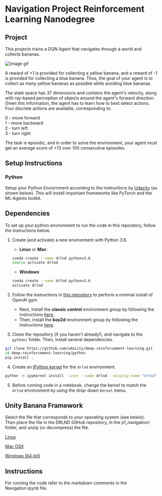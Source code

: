 # Navigation Project Reinforcement Learning Nanodegree 

## Project

This projects trains a DQN Agent that navigates through a world and collects bananas. 

![image gif](banana.gif)


A reward of +1 is provided for collecting a yellow banana, 
and a reward of -1 is provided for collecting a blue banana. 
Thus, the goal of your agent is to collect as many yellow bananas as possible while avoiding blue bananas.

The state space has 37 dimensions and contains the agent's velocity, 
along with ray-based perception of objects around the agent's forward direction. 
Given this information, the agent has to learn how to best select actions. 
Four discrete actions are available, corresponding to:   


0 - move forward   
1 - move backward   
2 - turn left     
3 - turn right 
   
The task is episodic, and in order to solve the environment, your agent must get an average 
score of +13 over 100 consecutive episodes.

## Setup Instructions

### Python 

Setup your Python Enviornment according to the instructions by [Udacity](https://github.com/udacity/deep-reinforcement-learning#dependencies) (as shown below). This will install important frameworks like PyTorch and the ML-Agents toolkit.   

## Dependencies

To set up your python environment to run the code in this repository, follow the instructions below.

1. Create (and activate) a new environment with Python 3.6.

	- __Linux__ or __Mac__: 
	```bash
	conda create --name drlnd python=3.6
	source activate drlnd
	```
	- __Windows__: 
	```bash
	conda create --name drlnd python=3.6 
	activate drlnd
	```
	
2. Follow the instructions in [this repository](https://github.com/openai/gym) to perform a minimal install of OpenAI gym.  
	- Next, install the **classic control** environment group by following the instructions [here](https://github.com/openai/gym#classic-control).
	- Then, install the **box2d** environment group by following the instructions [here](https://github.com/openai/gym#box2d).
	
3. Clone the repository (if you haven't already!), and navigate to the `python/` folder.  Then, install several dependencies.
```bash
git clone https://github.com/udacity/deep-reinforcement-learning.git
cd deep-reinforcement-learning/python
pip install .
```

4. Create an [IPython kernel](http://ipython.readthedocs.io/en/stable/install/kernel_install.html) for the `drlnd` environment.  
```bash
python -m ipykernel install --user --name drlnd --display-name "drlnd"
```

5. Before running code in a notebook, change the kernel to match the `drlnd` environment by using the drop-down `Kernel` menu. 




## Unity Banana Framework 

Select the file that corresponds to your operating system (see bewlo).  
Then place the file in the DRLND GitHub repository, in the p1_navigation/ folder, and unzip (or decompress) the file.

[Linux](https://s3-us-west-1.amazonaws.com/udacity-drlnd/P1/Banana/Banana_Linux.zip)     

[Mac OSX](https://s3-us-west-1.amazonaws.com/udacity-drlnd/P1/Banana/Banana.app.zip) 

[Windows (64-bit)](https://s3-us-west-1.amazonaws.com/udacity-drlnd/P1/Banana/Banana_Windows_x86_64.zip)


## Instructions 
For running the code refer to the markdown comments in the Navigation.ipynb file. 
